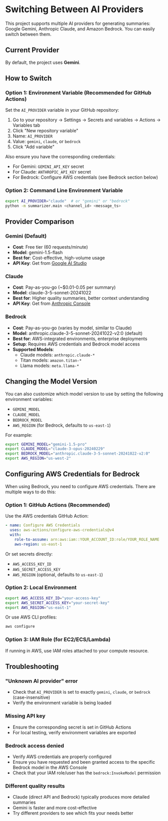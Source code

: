# Switching Between AI Providers

This project supports multiple AI providers for generating summaries: Google Gemini, Anthropic Claude, and Amazon Bedrock. You can easily switch between them.

## Current Provider

By default, the project uses **Gemini**.

## How to Switch

### Option 1: Environment Variable (Recommended for GitHub Actions)

Set the `AI_PROVIDER` variable in your GitHub repository:

1. Go to your repository → Settings → Secrets and variables → Actions → Variables tab
2. Click "New repository variable"
3. Name: `AI_PROVIDER`
4. Value: `gemini`, `claude`, or `bedrock`
5. Click "Add variable"

Also ensure you have the corresponding credentials:
- For Gemini: `GEMINI_API_KEY` secret
- For Claude: `ANTHROPIC_API_KEY` secret
- For Bedrock: Configure AWS credentials (see Bedrock section below)

### Option 2: Command Line Environment Variable

```bash
export AI_PROVIDER="claude"  # or "gemini" or "bedrock"
python -m summarizer.main <channel_id> <message_ts>
```

## Provider Comparison

### Gemini (Default)
- **Cost**: Free tier (60 requests/minute)
- **Model**: gemini-1.5-flash
- **Best for**: Cost-effective, high-volume usage
- **API Key**: Get from [Google AI Studio](https://makersuite.google.com/app/apikey)

### Claude
- **Cost**: Pay-as-you-go (~$0.01-0.05 per summary)
- **Model**: claude-3-5-sonnet-20241022
- **Best for**: Higher quality summaries, better context understanding
- **API Key**: Get from [Anthropic Console](https://console.anthropic.com/)

### Bedrock
- **Cost**: Pay-as-you-go (varies by model, similar to Claude)
- **Model**: anthropic.claude-3-5-sonnet-20241022-v2:0 (default)
- **Best for**: AWS-integrated environments, enterprise deployments
- **Setup**: Requires AWS credentials and Bedrock model access
- **Supported Models**:
  - Claude models: `anthropic.claude-*`
  - Titan models: `amazon.titan-*`
  - Llama models: `meta.llama-*`

## Changing the Model Version

You can also customize which model version to use by setting the following environment variables:
- `GEMINI_MODEL`
- `CLAUDE_MODEL`
- `BEDROCK_MODEL`
- `AWS_REGION` (for Bedrock, defaults to `us-east-1`)

For example:
```bash
export GEMINI_MODEL="gemini-1.5-pro"
export CLAUDE_MODEL="claude-3-opus-20240229"
export BEDROCK_MODEL="anthropic.claude-3-5-sonnet-20241022-v2:0"
export AWS_REGION="us-west-2"
```

## Configuring AWS Credentials for Bedrock

When using Bedrock, you need to configure AWS credentials. There are multiple ways to do this:

### Option 1: GitHub Actions (Recommended)

Use the AWS credentials GitHub Action:

```yaml
- name: Configure AWS Credentials
  uses: aws-actions/configure-aws-credentials@v4
  with:
    role-to-assume: arn:aws:iam::YOUR_ACCOUNT_ID:role/YOUR_ROLE_NAME
    aws-region: us-east-1
```

Or set secrets directly:
- `AWS_ACCESS_KEY_ID`
- `AWS_SECRET_ACCESS_KEY`
- `AWS_REGION` (optional, defaults to `us-east-1`)

### Option 2: Local Environment

```bash
export AWS_ACCESS_KEY_ID="your-access-key"
export AWS_SECRET_ACCESS_KEY="your-secret-key"
export AWS_REGION="us-east-1"
```

Or use AWS CLI profiles:
```bash
aws configure
```

### Option 3: IAM Role (for EC2/ECS/Lambda)

If running in AWS, use IAM roles attached to your compute resource.

## Troubleshooting

### "Unknown AI provider" error
- Check that `AI_PROVIDER` is set to exactly `gemini`, `claude`, or `bedrock` (case-insensitive)
- Verify the environment variable is being loaded

### Missing API key
- Ensure the corresponding secret is set in GitHub Actions
- For local testing, verify environment variables are exported

### Bedrock access denied
- Verify AWS credentials are properly configured
- Ensure you have requested and been granted access to the specific Bedrock model in the AWS Console
- Check that your IAM role/user has the `bedrock:InvokeModel` permission

### Different quality results
- Claude (direct API and Bedrock) typically produces more detailed summaries
- Gemini is faster and more cost-effective
- Try different providers to see which fits your needs better